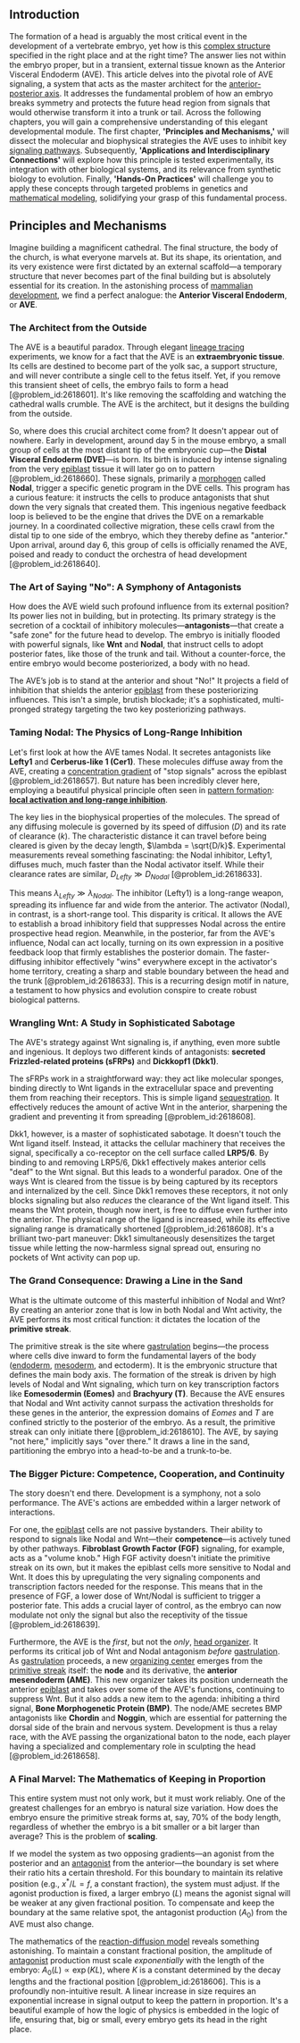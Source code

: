 ## Introduction
The formation of a head is arguably the most critical event in the development of a vertebrate embryo, yet how is this [complex structure](@article_id:268634) specified in the right place and at the right time? The answer lies not within the embryo proper, but in a transient, external tissue known as the Anterior Visceral Endoderm (AVE). This article delves into the pivotal role of AVE signaling, a system that acts as the master architect for the [anterior-posterior axis](@article_id:201912). It addresses the fundamental problem of how an embryo breaks symmetry and protects the future head region from signals that would otherwise transform it into a trunk or tail. Across the following chapters, you will gain a comprehensive understanding of this elegant developmental module. The first chapter, **'Principles and Mechanisms,'** will dissect the molecular and biophysical strategies the AVE uses to inhibit key [signaling pathways](@article_id:275051). Subsequently, **'Applications and Interdisciplinary Connections'** will explore how this principle is tested experimentally, its integration with other biological systems, and its relevance from synthetic biology to evolution. Finally, **'Hands-On Practices'** will challenge you to apply these concepts through targeted problems in genetics and [mathematical modeling](@article_id:262023), solidifying your grasp of this fundamental process.

## Principles and Mechanisms

Imagine building a magnificent cathedral. The final structure, the body of the church, is what everyone marvels at. But its shape, its orientation, and its very existence were first dictated by an external scaffold—a temporary structure that never becomes part of the final building but is absolutely essential for its creation. In the astonishing process of [mammalian development](@article_id:275413), we find a perfect analogue: the **Anterior Visceral Endoderm**, or **AVE**.

### The Architect from the Outside

The AVE is a beautiful paradox. Through elegant [lineage tracing](@article_id:189809) experiments, we know for a fact that the AVE is an **extraembryonic tissue**. Its cells are destined to become part of the yolk sac, a support structure, and will never contribute a single cell to the fetus itself. Yet, if you remove this transient sheet of cells, the embryo fails to form a head [@problem_id:2618601]. It's like removing the scaffolding and watching the cathedral walls crumble. The AVE is the architect, but it designs the building from the outside.

So, where does this crucial architect come from? It doesn't appear out of nowhere. Early in development, around day 5 in the mouse embryo, a small group of cells at the most distant tip of the embryonic cup—the **Distal Visceral Endoderm (DVE)**—is born. Its birth is induced by intense signaling from the very [epiblast](@article_id:261139) tissue it will later go on to pattern [@problem_id:2618660]. These signals, primarily a [morphogen](@article_id:271005) called **Nodal**, trigger a specific genetic program in the DVE cells. This program has a curious feature: it instructs the cells to produce antagonists that shut down the very signals that created them. This ingenious negative feedback loop is believed to be the engine that drives the DVE on a remarkable journey. In a coordinated collective migration, these cells crawl from the distal tip to one side of the embryo, which they thereby define as "anterior." Upon arrival, around day 6, this group of cells is officially renamed the AVE, poised and ready to conduct the orchestra of head development [@problem_id:2618640].

### The Art of Saying "No": A Symphony of Antagonists

How does the AVE wield such profound influence from its external position? Its power lies not in building, but in protecting. Its primary strategy is the secretion of a cocktail of inhibitory molecules—**antagonists**—that create a "safe zone" for the future head to develop. The embryo is initially flooded with powerful signals, like **Wnt** and **Nodal**, that instruct cells to adopt posterior fates, like those of the trunk and tail. Without a counter-force, the entire embryo would become posteriorized, a body with no head.

The AVE’s job is to stand at the anterior and shout "No!" It projects a field of inhibition that shields the anterior [epiblast](@article_id:261139) from these posteriorizing influences. This isn't a simple, brutish blockade; it's a sophisticated, multi-pronged strategy targeting the two key posteriorizing pathways.

### Taming Nodal: The Physics of Long-Range Inhibition

Let's first look at how the AVE tames Nodal. It secretes antagonists like **Lefty1** and **Cerberus-like 1 (Cer1)**. These molecules diffuse away from the AVE, creating a [concentration gradient](@article_id:136139) of "stop signals" across the epiblast [@problem_id:2618657]. But nature has been incredibly clever here, employing a beautiful physical principle often seen in [pattern formation](@article_id:139504): **[local activation and long-range inhibition](@article_id:178053)**.

The key lies in the biophysical properties of the molecules. The spread of any diffusing molecule is governed by its speed of diffusion ($D$) and its rate of clearance ($k$). The characteristic distance it can travel before being cleared is given by the decay length, $\lambda = \sqrt{D/k}$. Experimental measurements reveal something fascinating: the Nodal inhibitor, Lefty1, diffuses much, much faster than the Nodal activator itself. While their clearance rates are similar, $D_{Lefty} \gg D_{Nodal}$ [@problem_id:2618633].

This means $\lambda_{Lefty} \gg \lambda_{Nodal}$. The inhibitor (Lefty1) is a long-range weapon, spreading its influence far and wide from the anterior. The activator (Nodal), in contrast, is a short-range tool. This disparity is critical. It allows the AVE to establish a broad inhibitory field that suppresses Nodal across the entire prospective head region. Meanwhile, in the posterior, far from the AVE's influence, Nodal can act locally, turning on its own expression in a positive feedback loop that firmly establishes the posterior domain. The faster-diffusing inhibitor effectively "wins" everywhere except in the activator's home territory, creating a sharp and stable boundary between the head and the trunk [@problem_id:2618633]. This is a recurring design motif in nature, a testament to how physics and evolution conspire to create robust biological patterns.

### Wrangling Wnt: A Study in Sophisticated Sabotage

The AVE's strategy against Wnt signaling is, if anything, even more subtle and ingenious. It deploys two different kinds of antagonists: **secreted Frizzled-related proteins (sFRPs)** and **Dickkopf1 (Dkk1)**.

The sFRPs work in a straightforward way: they act like molecular sponges, binding directly to Wnt ligands in the extracellular space and preventing them from reaching their receptors. This is simple ligand [sequestration](@article_id:270806). It effectively reduces the amount of active Wnt in the anterior, sharpening the gradient and preventing it from spreading [@problem_id:2618608].

Dkk1, however, is a master of sophisticated sabotage. It doesn't touch the Wnt ligand itself. Instead, it attacks the cellular machinery that receives the signal, specifically a co-receptor on the cell surface called **LRP5/6**. By binding to and removing LRP5/6, Dkk1 effectively makes anterior cells "deaf" to the Wnt signal. But this leads to a wonderful paradox. One of the ways Wnt is cleared from the tissue is by being captured by its receptors and internalized by the cell. Since Dkk1 removes these receptors, it not only blocks signaling but also *reduces* the clearance of the Wnt ligand itself. This means the Wnt protein, though now inert, is free to diffuse even further into the anterior. The physical range of the ligand is increased, while its effective signaling range is dramatically shortened [@problem_id:2618608]. It's a brilliant two-part maneuver: Dkk1 simultaneously desensitizes the target tissue while letting the now-harmless signal spread out, ensuring no pockets of Wnt activity can pop up.

### The Grand Consequence: Drawing a Line in the Sand

What is the ultimate outcome of this masterful inhibition of Nodal and Wnt? By creating an anterior zone that is low in both Nodal and Wnt activity, the AVE performs its most critical function: it dictates the location of the **primitive streak**.

The primitive streak is the site where [gastrulation](@article_id:144694) begins—the process where cells dive inward to form the fundamental layers of the body ([endoderm](@article_id:139927), [mesoderm](@article_id:141185), and ectoderm). It is the embryonic structure that defines the main body axis. The formation of the streak is driven by high levels of Nodal and Wnt signaling, which turn on key transcription factors like **Eomesodermin (Eomes)** and **Brachyury (T)**. Because the AVE ensures that Nodal and Wnt activity cannot surpass the activation thresholds for these genes in the anterior, the expression domains of *Eomes* and *T* are confined strictly to the posterior of the embryo. As a result, the primitive streak can only initiate there [@problem_id:2618610]. The AVE, by saying "not here," implicitly says "over there." It draws a line in the sand, partitioning the embryo into a head-to-be and a trunk-to-be.

### The Bigger Picture: Competence, Cooperation, and Continuity

The story doesn't end there. Development is a symphony, not a solo performance. The AVE's actions are embedded within a larger network of interactions.

For one, the [epiblast](@article_id:261139) cells are not passive bystanders. Their ability to respond to signals like Nodal and Wnt—their **competence**—is actively tuned by other pathways. **Fibroblast Growth Factor (FGF)** signaling, for example, acts as a "volume knob." High FGF activity doesn't initiate the primitive streak on its own, but it makes the epiblast cells more sensitive to Nodal and Wnt. It does this by upregulating the very signaling components and transcription factors needed for the response. This means that in the presence of FGF, a lower dose of Wnt/Nodal is sufficient to trigger a posterior fate. This adds a crucial layer of control, as the embryo can now modulate not only the signal but also the receptivity of the tissue [@problem_id:2618639].

Furthermore, the AVE is the *first*, but not the *only*, [head organizer](@article_id:188041). It performs its critical job of Wnt and Nodal antagonism *before* [gastrulation](@article_id:144694). As [gastrulation](@article_id:144694) proceeds, a new [organizing center](@article_id:271366) emerges from the [primitive streak](@article_id:140177) itself: the **node** and its derivative, the **anterior mesendoderm (AME)**. This new organizer takes its position underneath the anterior [epiblast](@article_id:261139) and takes over some of the AVE's functions, continuing to suppress Wnt. But it also adds a new item to the agenda: inhibiting a third signal, **Bone Morphogenetic Protein (BMP)**. The node/AME secretes BMP antagonists like **Chordin** and **Noggin**, which are essential for patterning the dorsal side of the brain and nervous system. Development is thus a relay race, with the AVE passing the organizational baton to the node, each player having a specialized and complementary role in sculpting the head [@problem_id:2618658].

### A Final Marvel: The Mathematics of Keeping in Proportion

This entire system must not only work, but it must work reliably. One of the greatest challenges for an embryo is natural size variation. How does the embryo ensure the primitive streak forms at, say, 70% of the body length, regardless of whether the embryo is a bit smaller or a bit larger than average? This is the problem of **scaling**.

If we model the system as two opposing gradients—an agonist from the posterior and an [antagonist](@article_id:170664) from the anterior—the boundary is set where their ratio hits a certain threshold. For this boundary to maintain its relative position (e.g., $x^*/L = f$, a constant fraction), the system must adjust. If the agonist production is fixed, a larger embryo ($L$) means the agonist signal will be weaker at any given fractional position. To compensate and keep the boundary at the same relative spot, the antagonist production ($A_0$) from the AVE must also change.

The mathematics of the [reaction-diffusion model](@article_id:271018) reveals something astonishing. To maintain a constant fractional position, the amplitude of [antagonist](@article_id:170664) production must scale *exponentially* with the length of the embryo: $A_0(L) \propto \exp(KL)$, where $K$ is a constant determined by the decay lengths and the fractional position [@problem_id:2618606]. This is a profoundly non-intuitive result. A linear increase in size requires an exponential increase in signal output to keep the pattern in proportion. It's a beautiful example of how the logic of physics is embedded in the logic of life, ensuring that, big or small, every embryo gets its head in the right place.